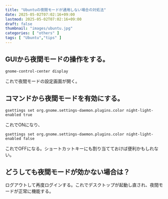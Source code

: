 ```yaml
---
title: "Ubuntuの夜間モードが通用しない場合の対処法"
date: 2025-05-02T07:02:16+09:00
lastmod: 2025-05-02T07:02:16+09:00
draft: false
thumbnail: "images/ubuntu.jpg"
categories: [ "others" ]
tags: [ "Ubuntu","tips" ]
---
```



## GUIから夜間モードの操作をする。

```
gnome-control-center display
```

これで夜間モードの設定画面が開く。



## コマンドから夜間モードを有効にする。

```
gsettings set org.gnome.settings-daemon.plugins.color night-light-enabled true
```

これでONになり、
```
gsettings set org.gnome.settings-daemon.plugins.color night-light-enabled false
```
これでOFFになる。ショートカットキーにも割り当てておけば便利かもしれない。



## どうしても夜間モードが効かない場合は？

ログアウトして再度ログインする。これでデスクトップが起動し直され、夜間モードが正常に機能する。




